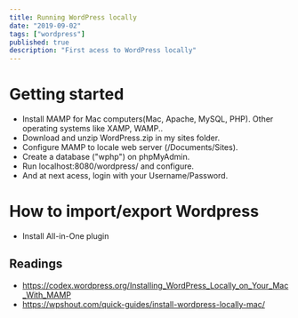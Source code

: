 ```yaml
---
title: Running WordPress locally
date: "2019-09-02"
tags: ["wordpress"]
published: true
description: "First acess to WordPress locally"
---
```


# Getting started

- Install MAMP for Mac computers(Mac, Apache, MySQL, PHP). Other operating systems like XAMP, WAMP..
- Download and unzip WordPress.zip in my sites folder.
- Configure MAMP to locale web server (/Documents/Sites).
- Create a database ("wphp") on phpMyAdmin.
- Run localhost:8080/wordpress/ and configure.
- And at next acess, login with your Username/Password. 

# How to import/export Wordpress 

- Install All-in-One plugin

## Readings

- https://codex.wordpress.org/Installing_WordPress_Locally_on_Your_Mac_With_MAMP
- https://wpshout.com/quick-guides/install-wordpress-locally-mac/